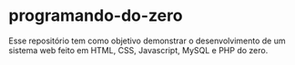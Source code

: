# programando-do-zero

Esse repositório tem como objetivo demonstrar o desenvolvimento de um sistema web feito em HTML, CSS, Javascript, MySQL e PHP do zero.


